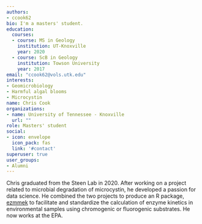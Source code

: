 ```yaml
---
authors:
- ccook62
bio: I'm a masters' student.
education:
  courses:
  - course: MS in Geology
    institution: UT-Knoxville
    year: 2020
  - course: ScB in Geology
    institution: Towson University
    year: 2017
email: "ccook62@vols.utk.edu"
interests:
- Geomicrobiology
- Harmful algal blooms
- Microcystin
name: Chris Cook
organizations:
- name: University of Tennessee - Knoxville
  url: ""
role: Masters' student
social:
- icon: envelope
  icon_pack: fas
  link: '#contact'
superuser: true
user_groups:
- Alumni
---
```


Chris graduated from the Steen Lab in 2020. After working on a project related to microbial degradation of microcystin, he developed a passion for data science. He combined the two projects to produce an R package, [ezmmek](https://cran.r-project.org/web/packages/ezmmek/index.html) to facilitate and standardize the calculation of enzyme kinetics in environmental samples using chromogenic or fluorogenic substrates. He now works at the EPA. 